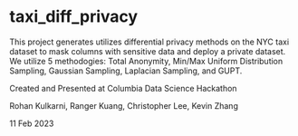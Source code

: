 # taxi_diff_privacy

This project generates utilizes differential privacy methods on the NYC taxi dataset to mask columns with sensitive data and deploy a private dataset.
We utilize 5 methodogies: Total Anonymity, Min/Max Uniform Distribution Sampling, Gaussian Sampling, Laplacian Sampling, and GUPT.

Created and Presented at Columbia Data Science Hackathon

Rohan Kulkarni, Ranger Kuang, Christopher Lee, Kevin Zhang

11 Feb 2023
